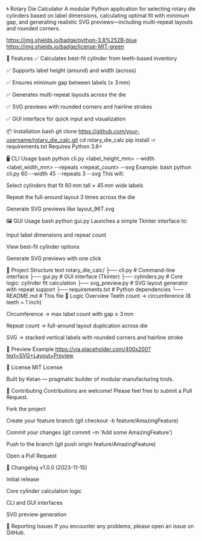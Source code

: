 🌀 Rotary Die Calculator
A modular Python application for selecting rotary die cylinders based on label dimensions, calculating optimal fit with minimum gap, and generating realistic SVG previews—including multi-repeat layouts and rounded corners.

https://img.shields.io/badge/python-3.8%252B-blue
https://img.shields.io/badge/license-MIT-green

🔧 Features
✅ Calculates best-fit cylinder from teeth-based inventory

✅ Supports label height (around) and width (across)

✅ Ensures minimum gap between labels (≥ 3 mm)

✅ Generates multi-repeat layouts across the die

✅ SVG previews with rounded corners and hairline strokes

✅ GUI interface for quick input and visualization

📦 Installation
bash
git clone https://github.com/your-username/rotary_die_calc.git
cd rotary_die_calc
pip install -r requirements.txt
Requires Python 3.8+

🖥️ CLI Usage
bash
python cli.py <label_height_mm> --width <label_width_mm> --repeats <repeat_count> --svg
Example:
bash
python cli.py 60 --width 45 --repeats 3 --svg
This will:

Select cylinders that fit 60 mm tall × 45 mm wide labels

Repeat the full-around layout 3 times across the die

Generate SVG previews like layout_96T.svg

🖼️ GUI Usage
bash
python gui.py
Launches a simple Tkinter interface to:

Input label dimensions and repeat count

View best-fit cylinder options

Generate SVG previews with one click

📁 Project Structure
text
rotary_die_calc/
├── cli.py               # Command-line interface
├── gui.py               # GUI interface (Tkinter)
├── cylinders.py         # Core logic: cylinder fit calculation
├── svg_preview.py       # SVG layout generator with repeat support
├── requirements.txt     # Python dependencies
└── README.md           # This file
🧠 Logic Overview
Teeth count → circumference (8 teeth = 1 inch)

Circumference → max label count with gap ≥ 3 mm

Repeat count → full-around layout duplication across die

SVG → stacked vertical labels with rounded corners and hairline stroke

📸 Preview Example
https://via.placeholder.com/400x200?text=SVG+Layout+Preview

📜 License
MIT License

Built by Ketan — pragmatic builder of modular manufacturing tools.

🤝 Contributing
Contributions are welcome! Please feel free to submit a Pull Request.

Fork the project

Create your feature branch (git checkout -b feature/AmazingFeature)

Commit your changes (git commit -m 'Add some AmazingFeature')

Push to the branch (git push origin feature/AmazingFeature)

Open a Pull Request

📝 Changelog
v1.0.0 (2023-11-15)

Initial release

Core cylinder calculation logic

CLI and GUI interfaces

SVG preview generation

🐛 Reporting Issues
If you encounter any problems, please open an issue on GitHub.
